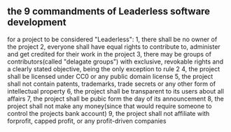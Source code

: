 ## the 9 commandments of Leaderless software development

for a project to be considered "Leaderless":
1, there shall be no owner of the project
2, everyone shall have equal rights to contribute to, administer and get credited for their work in the project
3, there may be groups of contributors(called "delagate groups") with exclusive, revokable rights and a clearly stated objective, being the only exception to rule 2
4, the project shall be licensed under CC0 or any public domain license
5, the project shall not contain patents, trademarks, trade secrets or any other form of intellectual property
6, the project shall be transparent to its users about all affairs
7, the project shall be pubic form the day of its announcement
8, the project shall not make any money(since that would require someone to control the projects bank account)
9, the project shall not affiliate with forprofit, capped profit, or any profit-driven companies